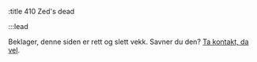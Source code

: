 :title 410 Zed's dead

:::lead

Beklager, denne siden er rett og slett vekk. Savner du den?
[Ta kontakt, da vel](/kontakt/).
